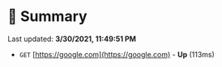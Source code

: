 # 📖 Summary
Last updated: **3/30/2021, 11:49:51 PM**

- `GET` [https://google.com](https://google.com) - **Up** (113ms)
